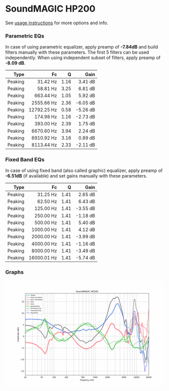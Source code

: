 # SoundMAGIC HP200
See [usage instructions](https://github.com/jaakkopasanen/AutoEq#usage) for more options and info.

### Parametric EQs
In case of using parametric equalizer, apply preamp of **-7.84dB** and build filters manually
with these parameters. The first 5 filters can be used independently.
When using independent subset of filters, apply preamp of **-8.09 dB**.

| Type    | Fc          |    Q | Gain     |
|--------:|------------:|-----:|---------:|
| Peaking | 31.42 Hz    | 1.16 | 3.41 dB  |
| Peaking | 58.81 Hz    | 3.25 | 6.81 dB  |
| Peaking | 663.44 Hz   | 1.05 | 5.92 dB  |
| Peaking | 2555.66 Hz  | 2.36 | -6.05 dB |
| Peaking | 12792.25 Hz | 0.58 | -5.26 dB |
| Peaking | 174.98 Hz   | 1.16 | -2.73 dB |
| Peaking | 393.00 Hz   | 2.39 | 1.75 dB  |
| Peaking | 6670.60 Hz  | 3.94 | 2.24 dB  |
| Peaking | 6910.92 Hz  | 3.16 | 0.89 dB  |
| Peaking | 8113.44 Hz  | 2.33 | -2.11 dB |

### Fixed Band EQs
In case of using fixed band (also called graphic) equalizer, apply preamp of **-6.51dB**
(if available) and set gains manually with these parameters.

| Type    | Fc          |    Q | Gain     |
|--------:|------------:|-----:|---------:|
| Peaking | 31.25 Hz    | 1.41 | 2.65 dB  |
| Peaking | 62.50 Hz    | 1.41 | 6.43 dB  |
| Peaking | 125.00 Hz   | 1.41 | -3.55 dB |
| Peaking | 250.00 Hz   | 1.41 | -1.18 dB |
| Peaking | 500.00 Hz   | 1.41 | 5.40 dB  |
| Peaking | 1000.00 Hz  | 1.41 | 4.12 dB  |
| Peaking | 2000.00 Hz  | 1.41 | -3.99 dB |
| Peaking | 4000.00 Hz  | 1.41 | -1.16 dB |
| Peaking | 8000.00 Hz  | 1.41 | -3.49 dB |
| Peaking | 16000.01 Hz | 1.41 | -5.74 dB |

### Graphs
![](./SoundMAGIC%20HP200.png)